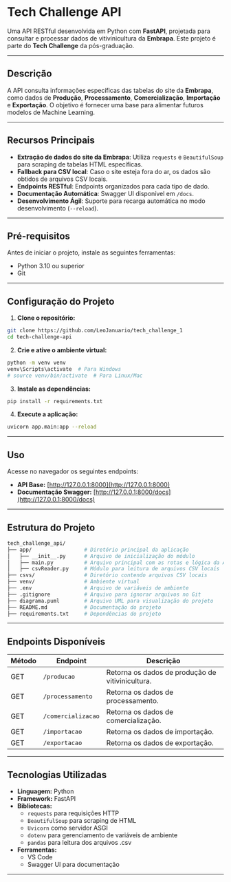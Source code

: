 # **Tech Challenge API**

Uma API RESTful desenvolvida em Python com **FastAPI**, projetada para consultar e processar dados de vitivinicultura da **Embrapa**. Este projeto é parte do **Tech Challenge** da pós-graduação.

---

## **Descrição**

A API consulta informações específicas das tabelas do site da **Embrapa**, como dados de **Produção**, **Processamento**, **Comercialização**, **Importação** e **Exportação**. O objetivo é fornecer uma base para alimentar futuros modelos de Machine Learning.

---

## **Recursos Principais**
- **Extração de dados do site da Embrapa**: Utiliza `requests` e `BeautifulSoup` para scraping de tabelas HTML específicas.
- **Fallback para CSV local**: Caso o site esteja fora do ar, os dados são obtidos de arquivos CSV locais.
- **Endpoints RESTful**: Endpoints organizados para cada tipo de dado.
- **Documentação Automática**: Swagger UI disponível em `/docs`.
- **Desenvolvimento Ágil**: Suporte para recarga automática no modo desenvolvimento (`--reload`).

---

## **Pré-requisitos**
Antes de iniciar o projeto, instale as seguintes ferramentas:
- Python 3.10 ou superior
- Git

---

## **Configuração do Projeto**

1. **Clone o repositório:**
```bash
git clone https://github.com/LeoJanuario/tech_challenge_1
cd tech-challenge-api
```

2. **Crie e ative o ambiente virtual:**
```bash
python -m venv venv
venv\Scripts\activate  # Para Windows
# source venv/bin/activate  # Para Linux/Mac
```

3. **Instale as dependências:**
```bash
pip install -r requirements.txt
```

4. **Execute a aplicação:**
```bash
uvicorn app.main:app --reload
```

---

## **Uso**
Acesse no navegador os seguintes endpoints:

- **API Base:** [http://127.0.0.1:8000](http://127.0.0.1:8000)
- **Documentação Swagger:** [http://127.0.0.1:8000/docs](http://127.0.0.1:8000/docs)

---

## **Estrutura do Projeto**


```bash
tech_challenge_api/
├── app/                 # Diretório principal da aplicação
│   ├── __init__.py      # Arquivo de inicialização do módulo
│   ├── main.py          # Arquivo principal com as rotas e lógica da API
│   ├── csvReader.py     # Módulo para leitura de arquivos CSV locais
├── csvs/                # Diretório contendo arquivos CSV locais
├── venv/                # Ambiente virtual
├── .env                 # Arquivo de variáveis de ambiente
├── .gitignore           # Arquivo para ignorar arquivos no Git
├── diagrama.puml        # Arquivo UML para visualização do projeto
├── README.md            # Documentação do projeto
├── requirements.txt     # Dependências do projeto
```


---

## **Endpoints Disponíveis**

| **Método** | **Endpoint**         | **Descrição**                                             |
|------------|----------------------|----------------------------------------------------------|
| GET        | `/producao`          | Retorna os dados de produção de vitivinicultura.         |
| GET        | `/processamento`     | Retorna os dados de processamento.                       |
| GET        | `/comercializacao`   | Retorna os dados de comercialização.                     |
| GET        | `/importacao`        | Retorna os dados de importação.                          |
| GET        | `/exportacao`        | Retorna os dados de exportação.                          |

---

## **Tecnologias Utilizadas**

- **Linguagem:** Python
- **Framework:** FastAPI
- **Bibliotecas:**
  - `requests` para requisições HTTP
  - `BeautifulSoup` para scraping de HTML
  - `Uvicorn` como servidor ASGI
  - `dotenv` para gerenciamento de variáveis de ambiente
  - `pandas` para leitura dos arquivos .csv
- **Ferramentas:**
  - VS Code
  - Swagger UI para documentação

---
